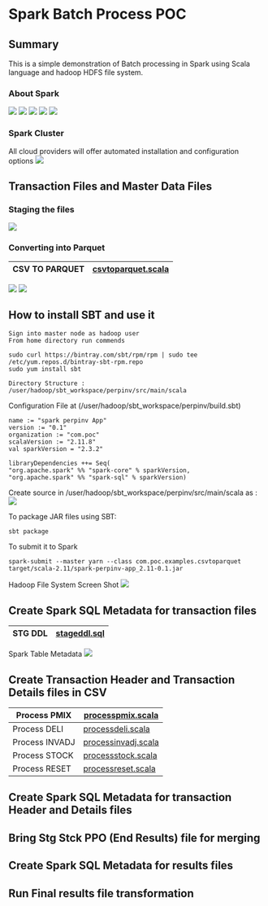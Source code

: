 # Spark Batch Process POC
## Summary
This is a simple demonstration of Batch processing in Spark using Scala language and hadoop HDFS file system. 

### About Spark
![](images/Page1.png)
![](images/Page2.png)
![](images/Page3.png)
![](images/Page4.png)
![](images/Page5.png)

### Spark Cluster
All cloud providers will offer automated installation and configuration options
![](images/Pict1.png)

## Transaction Files and Master Data Files
### Staging the files
![](images/Pict2.png)
### Converting into Parquet 
| CSV TO PARQUET | [csvtoparquet.scala](source_code/csvtoparquet.scala) |
| -------------- | ---------------------------------------------------- |

![](images/Page6.png)
![](images/Page7.png)

## How to install SBT and use it
```
Sign into master node as hadoop user
From home directory run commends

sudo curl https://bintray.com/sbt/rpm/rpm | sudo tee /etc/yum.repos.d/bintray-sbt-rpm.repo
sudo yum install sbt
```

```
Directory Structure : /user/hadoop/sbt_workspace/perpinv/src/main/scala
```

Configuration File at (/user/hadoop/sbt_workspace/perpinv/build.sbt)
```
name := "spark perpinv App"
version := "0.1"
organization := "com.poc"
scalaVersion := "2.11.8"
val sparkVersion = "2.3.2"

libraryDependencies ++= Seq(
"org.apache.spark" %% "spark-core" % sparkVersion,
"org.apache.spark" %% "spark-sql" % sparkVersion)
```

Create source in /user/hadoop/sbt_workspace/perpinv/src/main/scala as :
![](images/Page8.png)

To package JAR files using SBT:
```
sbt package
```

To submit it to Spark
```
spark-submit --master yarn --class com.poc.examples.csvtoparquet target/scala-2.11/spark-perpinv-app_2.11-0.1.jar
```

Hadoop File System Screen Shot
![](images/Page9.png)



## Create Spark SQL Metadata for transaction files

| STG DDL | [stageddl.sql](source_code/stageddl.sql) |
| -------------- | --------------------------------- |

Spark Table Metadata
![](images/Page10.png)

## Create Transaction Header and Transaction Details files in CSV

| Process PMIX   | [processpmix.scala](source_code/processpmix.scala) |
| -------------- | -------------------------------------------------- |
| Process DELI   | [processdeli.scala](source_code/processdeli.scala) |
| Process INVADJ | [processinvadj.scala](source_code/processinvadj.scala) |
| Process STOCK | [processstock.scala](source_code/processstock.scala) |
| Process RESET | [processreset.scala](source_code/processreset.scala) |

## Create Spark SQL Metadata for transaction Header and Details files

## Bring Stg Stck PPO (End Results) file for merging

## Create Spark SQL Metadata for results files

## Run Final results file transformation

